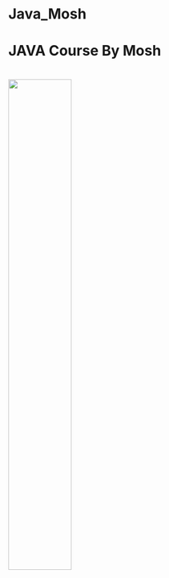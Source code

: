# Java_Mosh
<h1>JAVA Course By Mosh<h1>
<img src = "https://user-images.githubusercontent.com/93942615/179511109-c2168ece-001b-4c21-b312-4510853e3034.jpeg" width= "50%" height= "auto" >

